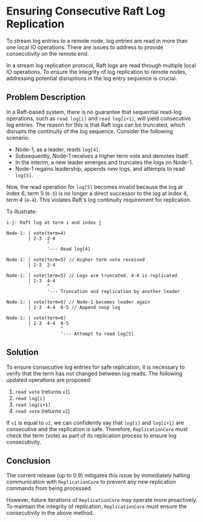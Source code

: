 # Ensuring Consecutive Raft Log Replication

To stream log entries to a remote node,
log entries are read in more than one local IO operations.
There are issues to address to provide consecutivity on the remote end.

In a stream log replication protocol, Raft logs are read through multiple local
IO operations.
To ensure the integrity of log replication to remote nodes, addressing potential
disruptions in the log entry sequence is crucial.


## Problem Description

In a Raft-based system, there is no guarantee that sequential read-log
operations, such as `read log[i]` and `read log[i+1]`, will yield consecutive
log entries. The reason for this is that Raft logs can be truncated, which
disrupts the continuity of the log sequence. Consider the following scenario:

- Node-1, as a leader, reads `log[4]`.
- Subsequently, Node-1 receives a higher term vote and demotes itself.
- In the interim, a new leader emerges and truncates the logs on Node-1.
- Node-1 regains leadership, appends new logs, and attempts to read `log[5]`.

Now, the read operation for `log[5]` becomes invalid because the log at index 6,
term 5 (`6-5`) is no longer a direct successor to the log at index 4, term 4
(`4-4`). This violates Raft's log continuity requirement for replication.

To illustrate:

```text
i-j: Raft log at term i and index j

Node-1: | vote(term=4)
        | 2-3  2-4
               ^
               '--- Read log[4]

Node-1: | vote(term=5) // Higher term vote received
        | 2-3  2-4

Node-1: | vote(term=5) // Logs are truncated, 4-4 is replicated
        | 2-3  4-4
               ^
               '--- Truncation and replication by another leader

Node-1: | vote(term=6) // Node-1 becomes leader again
        | 2-3  4-4  6-5 // Append noop log

Node-1: | vote(term=6)
        | 2-3  4-4  6-5
                    ^
                    '--- Attempt to read log[5]
```


## Solution

To ensure consecutive log entries for safe replication, it is necessary to
verify that the term has not changed between log reads. The following updated
operations are proposed:

1. `read vote` (returns `v1`)
2. `read log[i]`
3. `read log[i+1]`
4. `read vote` (returns `v2`)

If `v1` is equal to `v2`, we can confidently say that `log[i]` and `log[i+1]`
are consecutive and the replication is safe. Therefore, `ReplicationCore` must
check the term (vote) as part of its replication process to ensure log
consecutivity.

## Conclusion

The current release (up to 0.9) mitigates this issue by immediately halting communication
with `ReplicationCore` to prevent any new replication commands from being
processed.

However, future iterations of `ReplicationCore` may operate more proactively.
To maintain the integrity of replication, `ReplicationCore`
must ensure the consecutivity in the above method.
